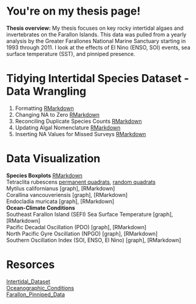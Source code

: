 # You're on my thesis page!
**Thesis overview:**  My thesis focuses on key rocky intertidal algaes and invertebrates on the Farallon Islands. This data was pulled from a yearly analysis by the Greater Farallones National Marine Sanctuary starting in 1993 through 2011. I look at the effects of El Nino (ENSO, SOI) events, sea surface temperature (SST), and pinniped presence.
# Tidying Intertidal Species Dataset - Data Wrangling
1. Formatting [RMarkdown](https://elizabethmax.github.io/SEFI-Intertidal-1993-2011/1_Formatting.html)  
2. Changing NA to Zero [RMarkdown](https://elizabethmax.github.io/SEFI-Rocky-Intertidal-1993-2011/2_Zeroes.html)  
3. Reconciling Duplicate Species Counts [RMarkdown](https://elizabethmax.github.io/SEFI-Intertidal-1993-2011/3_Duplicates.html)  
4. Updating Algal Nomenclature [RMarkdown](https://elizabethmax.github.io/SEFI-Intertidal-1993-2011/4_Nomenclature.html)  
5. Inserting NA Values for Missed Surveys [RMarkdown](https://elizabethmax.github.io/SEFI-Intertidal-1993-2011/5_NA.html)  

# Data Visualization  
**Species Boxplots**  [RMarkdown](https://elizabethmax.github.io/SEFI-Intertidal-1993-2011/Species_DataViz.html)  
Tetraclita rubescens [permanent quadrats](https://elizabethmax.github.io/SEFI-Intertidal-1993-2011/TetraPermSqrt.png), [random quadrats](https://elizabethmax.github.io/SEFI-Intertidal-1993-2011/TetraRandSqrt.png)  
Mytilus californianus [graph], [RMarkdown]  
Corallina vancouveriensis [graph], [RMarkdown]  
Endocladia muricata [graph], [RMarkdown]  
**Ocean-Climate Conditions**  
Southeast Farallon Island (SEFI) Sea Surface Temperature [graph], [RMarkdown]  
Pacific Decadal Oscillation (PDO) [graph], [RMarkdown]  
North Pacific Gyre Oscillation (NPGO) [graph], [RMarkdown]  
Southern Oscillation Index (SOI, ENSO, El Nino) [graph], [RMarkdown]  

# Resorces
[Intertidal_Dataset](https://elizabethmax.github.io/SEFI-Intertidal-1993-2011/Intertidal_Dataset.html)  
[Oceanographic_Conditions](https://elizabethmax.github.io/SEFI-Intertidal-1993-2011/Oceanographic_Conditions.html)  
[Farallon_Pinniped_Data](https://elizabethmax.github.io/SEFI-Intertidal-1993-2011/Farallon_Pinniped_Data.html)

